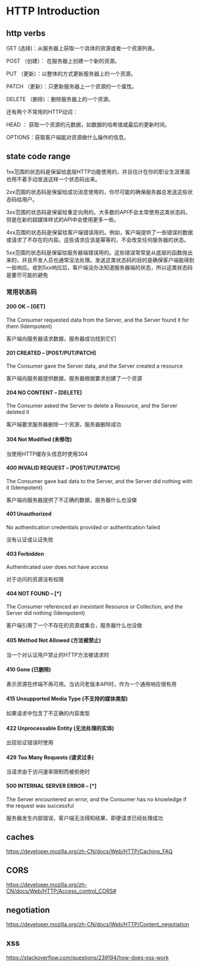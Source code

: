 # HTTP Introduction

## http verbs

GET (选择)：从服务器上获取一个具体的资源或者一个资源列表。

POST （创建）： 在服务器上创建一个新的资源。

PUT （更新）：以整体的方式更新服务器上的一个资源。

PATCH （更新）：只更新服务器上一个资源的一个属性。

DELETE （删除）：删除服务器上的一个资源。

还有两个不常用的HTTP动词：

HEAD ： 获取一个资源的元数据，如数据的哈希值或最后的更新时间。

OPTIONS：获取客户端能对资源做什么操作的信息。

## state code range

1xx范围的状态码是保留给底层HTTP功能使用的，并且估计在你的职业生涯里面也用不着手动发送这样一个状态码出来。

2xx范围的状态码是保留给成功消息使用的，你尽可能的确保服务器总发送这些状态码给用户。

3xx范围的状态码是保留给重定向用的。大多数的API不会太常使用这类状态码，但是在新的超媒体样式的API中会使用更多一些。

4xx范围的状态码是保留给客户端错误用的。例如，客户端提供了一些错误的数据或请求了不存在的内容。这些请求应该是幂等的，不会改变任何服务器的状态。

5xx范围的状态码是保留给服务器端错误用的。这些错误常常是从底层的函数抛出来的，并且开发人员也通常没法处理。发送这类状态码的目的是确保客户端能得到一些响应。收到5xx响应后，客户端没办法知道服务器端的状态，所以这类状态码是要尽可能的避免

### 常用状态码

#### 200 OK – [GET]

The Consumer requested data from the Server, and the Server found it for them (Idempotent)

客户端向服务器请求数据，服务器成功找到它们

#### 201 CREATED – [POST/PUT/PATCH]

The Consumer gave the Server data, and the Server created a resource

客户端向服务器提供数据，服务器根据要求创建了一个资源

#### 204 NO CONTENT – [DELETE]

The Consumer asked the Server to delete a Resource, and the Server deleted it

客户端要求服务器删除一个资源，服务器删除成功

#### 304 Not Modified (未修改)

当使用HTTP缓存头信息时使用304

#### 400 INVALID REQUEST – [POST/PUT/PATCH]

The Consumer gave bad data to the Server, and the Server did nothing with it (Idempotent)

客户端向服务器提供了不正确的数据，服务器什么也没做

#### 401 Unauthorized

No authentication credentials provided or authentication failed

没有认证或认证失败

#### 403 Forbidden

Authenticated user does not have access

对于访问的资源没有权限

#### 404 NOT FOUND – [*]

The Consumer referenced an inexistant Resource or Collection, and the Server did nothing (Idempotent)

客户端引用了一个不存在的资源或集合，服务器什么也没做

#### 405 Method Not Allowed (方法被禁止)

当一个对认证用户禁止的HTTP方法被请求时

#### 410 Gone (已删除)

表示资源在终端不再可用。当访问老版本API时，作为一个通用响应很有用

#### 415 Unsupported Media Type (不支持的媒体类型)

如果请求中包含了不正确的内容类型

#### 422 Unprocessable Entity (无法处理的实体)

出现验证错误时使用

#### 429 Too Many Requests (请求过多)

当请求由于访问速率限制而被拒绝时

#### 500 INTERNAL SERVER ERROR – [*]

The Server encountered an error, and the Consumer has no knowledge if the request was successful

服务器发生内部错误，客户端无法得知结果，即便请求已经处理成功

## caches

https://developer.mozilla.org/zh-CN/docs/Web/HTTP/Caching_FAQ

## CORS

https://developer.mozilla.org/zh-CN/docs/Web/HTTP/Access_control_CORS#

## negotiation

https://developer.mozilla.org/zh-CN/docs/Web/HTTP/Content_negotiation

## xss

https://stackoverflow.com/questions/239194/how-does-xss-work